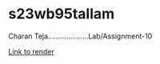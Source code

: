 # s23wb95tallam

Charan Teja....................Lab/Assignment-10

[Link to render](https://s23wb95tallam.onrender.com)
